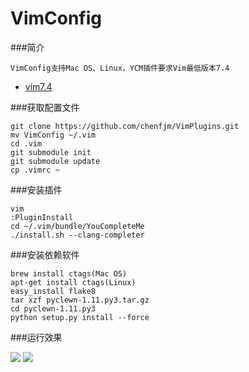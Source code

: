 VimConfig
=========

###简介  

	VimConfig支持Mac OS、Linux，YCM插件要求Vim最低版本7.4  
  	
- [vim7.4](ftp://ftp.vim.org/pub/vim/unix/vim-7.4.tar.bz2)  

###获取配置文件  

	git clone https://github.com/chenfjm/VimPlugins.git
	mv VimConfig ~/.vim
	cd .vim
	git submodule init
	git submodule update   
	cp .vimrc ~

###安装插件  

	vim
	:PluginInstall   
    cd ~/.vim/bundle/YouCompleteMe
    ./install.sh --clang-completer

###安装依赖软件  

	brew install ctags(Mac OS)
	apt-get install ctags(Linux)
	easy_install flake8
	tar xzf pyclewn-1.11.py3.tar.gz
	cd pyclewn-1.11.py3
	python setup.py install --force  

###运行效果  

![](https://chenfjm.github.io/VimPlugins/images/vim1.png)
![](https://chenfjm.github.io/VimPlugins/images/vim2.png)

